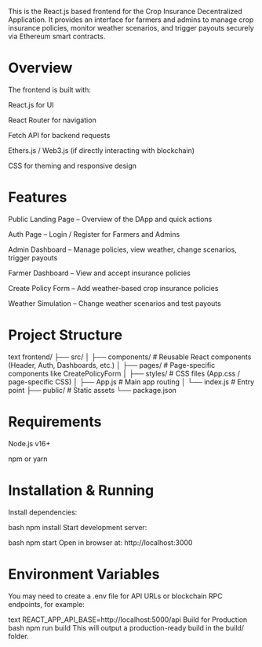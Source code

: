 This is the React.js based frontend for the Crop Insurance Decentralized Application.
It provides an interface for farmers and admins to manage crop insurance policies, monitor weather scenarios, and trigger payouts securely via Ethereum smart contracts.

# Overview
The frontend is built with:

React.js for UI

React Router for navigation

Fetch API for backend requests

Ethers.js / Web3.js (if directly interacting with blockchain)

CSS for theming and responsive design

# Features
Public Landing Page – Overview of the DApp and quick actions

Auth Page – Login / Register for Farmers and Admins

Admin Dashboard – Manage policies, view weather, change scenarios, trigger payouts

Farmer Dashboard – View and accept insurance policies

Create Policy Form – Add weather-based crop insurance policies

Weather Simulation – Change weather scenarios and test payouts

# Project Structure
text
frontend/
  ├── src/
  │   ├── components/        # Reusable React components (Header, Auth, Dashboards, etc.)
  │   ├── pages/             # Page-specific components like CreatePolicyForm
  │   ├── styles/            # CSS files (App.css / page-specific CSS)
  │   ├── App.js             # Main app routing
  │   └── index.js           # Entry point
  ├── public/                # Static assets
  └── package.json
# Requirements
Node.js v16+

npm or yarn

# Installation & Running
Install dependencies:

bash
npm install
Start development server:

bash
npm start
Open in browser at: http://localhost:3000

# Environment Variables
You may need to create a .env file for API URLs or blockchain RPC endpoints, for example:

text
REACT_APP_API_BASE=http://localhost:5000/api
Build for Production
bash
npm run build
This will output a production-ready build in the build/ folder.

